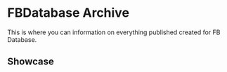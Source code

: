 # FBDatabase Archive
This is where you can information on everything published created for FB Database.

## Showcase
